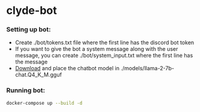 # clyde-bot

### Setting up bot:

- Create ./bot/tokens.txt file where the first line has the discord bot token
- If you want to give the bot a system message along with the user message, you can create ./bot/system_input.txt
  where the first line has the message
- [Download](https://huggingface.co/TheBloke/Llama-2-7B-Chat-GGUF/blob/main/llama-2-7b-chat.Q4_K_M.gguf) 
  and place the chatbot model in ./models/llama-2-7b-chat.Q4_K_M.gguf

### Running bot:
```bash
docker-compose up --build -d
```
